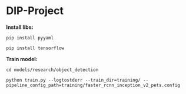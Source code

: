# DIP-Project

**Install libs:**

```shell
pip install pyyaml

pip install tensorflow
```

**Train model:**

```shell
cd models/research/object_detection

python train.py --logtostderr --train_dir=training/ --pipeline_config_path=training/faster_rcnn_inception_v2_pets.config
```
